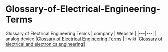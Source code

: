# Glossary-of-Electrical-Engineering-Terms
Glossary of Electrical Engineering Terms
| company  |  Website |
|---|---|
| analog device  |[Glossary of Electrical Engineering Terms](https://www.analog.com/en/design-center/glossary.html)   |
| wiki |[Glossary of electrical and electronics engineering](https://en.wikipedia.org/wiki/Glossary_of_electrical_and_electronics_engineering)|
